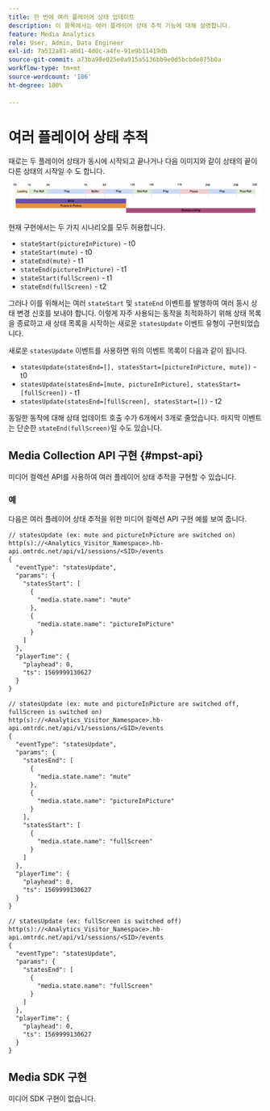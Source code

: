 ```yaml
---
title: 한 번에 여러 플레이어 상태 업데이트
description: 이 항목에서는 여러 플레이어 상태 추적 기능에 대해 설명합니다.
feature: Media Analytics
role: User, Admin, Data Engineer
exl-id: 7a512a81-a6d1-4d0c-a4fe-91e9b11419db
source-git-commit: a73ba98e025e0a915a5136bb9e0d5bcbde875b0a
workflow-type: tm+mt
source-wordcount: '186'
ht-degree: 100%

---
```


# 여러 플레이어 상태 추적

때로는 두 플레이어 상태가 동시에 시작되고 끝나거나 다음 이미지와 같이 상태의 끝이 다른 상태의 시작일 수 도 합니다.

![여러 플레이어 상태](assets/multiple-player-states.png)

현재 구현에서는 두 가지 시나리오를 모두 허용합니다.
- `stateStart(pictureInPicture)` - t0
- `stateStart(mute)` - t0
- `stateEnd(mute)` - t1
- `stateEnd(pictureInPicture)` - t1
- `stateStart(fullScreen)` - t1
- `stateEnd(fullScreen)` - t2

그러나 이를 위해서는 여러 `stateStart` 및 `stateEnd` 이벤트를 발행하여 여러 동시 상태 변경 신호를 보내야 합니다. 이렇게 자주 사용되는 동작을 최적화하기 위해 상태 목록을 종료하고 새 상태 목록을 시작하는 새로운 `statesUpdate` 이벤트 유형이 구현되었습니다.

새로운 `statesUpdate` 이벤트를 사용하면 위의 이벤트 목록이 다음과 같이 됩니다.
- `statesUpdate(statesEnd=[], statesStart=[pictureInPicture, mute])` - t0
- `statesUpdate(statesEnd=[mute, pictureInPicture], statesStart=[fullScreen])` - t1
- `statesUpdate(statesEnd=[fullScreen], statesStart=[])` - t2

동일한 동작에 대해 상태 업데이트 호출 수가 6개에서 3개로 줄었습니다. 마지막 이벤트는
단순한 `stateEnd(fullScreen)`일 수도 있습니다.

## Media Collection API 구현 {#mpst-api}

미디어 컬렉션 API를 사용하여 여러 플레이어 상태 추적을 구현할 수 있습니다.

### 예

다음은 여러 플레이어 상태 추적을 위한 미디어 컬렉션 API 구현 예를 보여 줍니다.

```
// statesUpdate (ex: mute and pictureInPicture are switched on)
http(s)://<Analytics_Visitor_Namespace>.hb-api.omtrdc.net/api/v1/sessions/<SID>/events
{
  "eventType": "statesUpdate",
  "params": {
    "statesStart": [
      {
        "media.state.name": "mute"
      },
      {
        "media.state.name": "pictureInPicture"
      }
    ]
  },
  "playerTime": {
    "playhead": 0,
    "ts": 1569999130627
  }
}
```

```
// statesUpdate (ex: mute and pictureInPicture are switched off, fullScreen is switched on)
http(s)://<Analytics_Visitor_Namespace>.hb-api.omtrdc.net/api/v1/sessions/<SID>/events
{
  "eventType": "statesUpdate",
  "params": {
    "statesEnd": [
      {
        "media.state.name": "mute"
      },
      {
        "media.state.name": "pictureInPicture"
      }
    ],
    "statesStart": [
      {
        "media.state.name": "fullScreen"
      }
    ]
  },
  "playerTime": {
    "playhead": 0,
    "ts": 1569999130627
  }
}
```

```
// statesUpdate (ex: fullScreen is switched off)
http(s)://<Analytics_Visitor_Namespace>.hb-api.omtrdc.net/api/v1/sessions/<SID>/events
{
  "eventType": "statesUpdate",
  "params": {
    "statesEnd": [
      {
        "media.state.name": "fullScreen"
      }
    ]
  },
  "playerTime": {
    "playhead": 0,
    "ts": 1569999130627
  }
}
```

## Media SDK 구현

미디어 SDK 구현이 없습니다.

